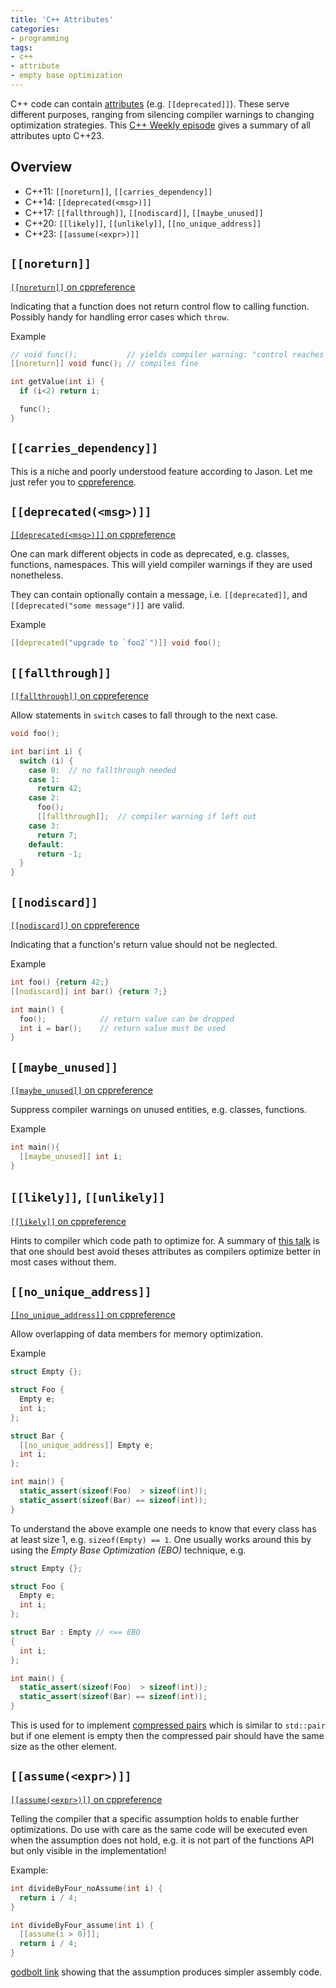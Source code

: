 ```yaml
---
title: 'C++ Attributes'
categories:
- programming
tags:
- c++
- attribute
- empty base optimization
---
```


C++ code can contain [attributes](https://en.cppreference.com/w/cpp/language/attributes) (e.g. `[[deprecated]]`).
These serve different purposes, ranging from silencing compiler warnings to changing optimization strategies.
This [C++ Weekly episode](https://www.youtube.com/watch?v=BpulWncdn9Y) gives a summary of all attributes upto C++23.

## Overview

- C++11: `[[noreturn]]`, `[[carries_dependency]]`
- C++14: `[[deprecated(<msg>)]]`
- C++17: `[[fallthrough]]`, `[[nodiscard]]`, `[[maybe_unused]]`
- C++20: `[[likely]]`, `[[unlikely]]`, `[[no_unique_address]]`
- C++23: `[[assume(<expr>)]]`

## `[[noreturn]]`

[`[[noreturn]]` on cppreference](https://en.cppreference.com/w/cpp/language/attributes/noreturn)

Indicating that a function does not return control flow to calling function.
Possibly handy for handling error cases which `throw`.

Example
```cpp
// void func();           // yields compiler warning: "control reaches end of non-void function [-Wreturn-type]"
[[noreturn]] void func(); // compiles fine

int getValue(int i) {
  if (i<2) return i;

  func();
}
```

## `[[carries_dependency]]`

This is a niche and poorly understood feature according to Jason.
Let me just refer you to [cppreference](https://en.cppreference.com/w/cpp/language/attributes/carries_dependency).

## `[[deprecated(<msg>)]]`

[`[[deprecated(<msg>)]]` on cppreference](https://en.cppreference.com/w/cpp/language/attributes/deprecated)

One can mark different objects in code as deprecated, e.g. classes, functions, namespaces.
This will yield compiler warnings if they are used nonetheless.

They can contain optionally contain a message, i.e. `[[deprecated]]`, and `[[deprecated("some message")]]` are valid.

Example
```cpp
[[deprecated("upgrade to `foo2`")]] void foo();
```

## `[[fallthrough]]`

[`[[fallthrough]]` on cppreference](https://en.cppreference.com/w/cpp/language/attributes/fallthrough)

Allow statements in `switch` cases to fall through to the next case.

```cpp
void foo();

int bar(int i) {
  switch (i) {
    case 0:  // no fallthrough needed
    case 1:
      return 42;
    case 2:
      foo();
      [[fallthrough]];  // compiler warning if left out
    case 3:
      return 7;
    default:
      return -1;
  }
}
```

## `[[nodiscard]]`

[`[[nodiscard]]` on cppreference](https://en.cppreference.com/w/cpp/language/attributes/nodiscard)

Indicating that a function's return value should not be neglected.

Example
```cpp
int foo() {return 42;}
[[nodiscard]] int bar() {return 7;}

int main() {
  foo();            // return value can be dropped
  int i = bar();    // return value must be used
}
```

## `[[maybe_unused]]`

[`[[maybe_unused]]` on cppreference](https://en.cppreference.com/w/cpp/language/attributes/maybe_unused)

Suppress compiler warnings on unused entities, e.g. classes, functions.

Example
```cpp
int main(){
  [[maybe_unused]] int i;
}
```

## `[[likely]]`, `[[unlikely]]`

[`[[likely]]` on cppreference](https://en.cppreference.com/w/cpp/language/attributes/likely)

Hints to compiler which code path to optimize for.
A summary of [this talk](https://youtu.be/RjPK3HKcouA?si=K62DDzCoyuHUmR2L) is that one should best avoid theses attributes as compilers optimize better in most cases without them.

## `[[no_unique_address]]`

[`[[no_unique_address]]` on cppreference](https://en.cppreference.com/w/cpp/language/attributes/no_unique_address)

Allow overlapping of data members for memory optimization.

Example
```cpp
struct Empty {};

struct Foo {
  Empty e;
  int i;
};

struct Bar {
  [[no_unique_address]] Empty e;
  int i;
};

int main() {
  static_assert(sizeof(Foo)  > sizeof(int));
  static_assert(sizeof(Bar) == sizeof(int));
}
```

To understand the above example one needs to know that every class has at least size 1, e.g. `sizeof(Empty) == 1`.
One usually works around this by using the _Empty Base Optimization (EBO)_ technique, e.g.
```cpp
struct Empty {};

struct Foo {
  Empty e;
  int i;
};

struct Bar : Empty // <== EBO
{
  int i;
};

int main() {
  static_assert(sizeof(Foo)  > sizeof(int));
  static_assert(sizeof(Bar) == sizeof(int));
}
```
This is used for to implement [compressed pairs](https://devblogs.microsoft.com/oldnewthing/20230801-00/?p=108509) which is similar to `std::pair` but if one element is empty then the compressed pair should have the same size as the other element.

## `[[assume(<expr>)]]`

[`[[assume(<expr>)]]` on cppreference](https://en.cppreference.com/w/cpp/language/attributes/assume)

Telling the compiler that a specific assumption holds to enable further optimizations.
Do use with care as the same code will be executed even when the assumption does not hold, e.g. it is not part of the functions API but only visible in the implementation!

Example:
```cpp
int divideByFour_noAssume(int i) {
  return i / 4;
}

int divideByFour_assume(int i) {
  [[assume(i > 0)]];
  return i / 4;
}
```
[godbolt link](https://godbolt.org/z/qPj7dnscT) showing that the assumption produces simpler assembly code.
